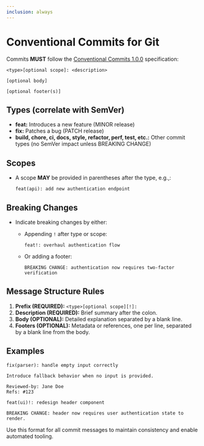 ```yaml
---
inclusion: always
---
```


# Conventional Commits for Git

Commits **MUST** follow the [Conventional Commits 1.0.0](https://www.conventionalcommits.org/) specification:

```text
<type>[optional scope]: <description>

[optional body]

[optional footer(s)]
```

## Types (correlate with SemVer)

* **feat:** Introduces a new feature (MINOR release)
* **fix:** Patches a bug (PATCH release)
* **build, chore, ci, docs, style, refactor, perf, test, etc.:** Other commit types (no SemVer impact unless BREAKING CHANGE)

## Scopes

* A scope **MAY** be provided in parentheses after the type, e.g.,:

  ```text
  feat(api): add new authentication endpoint
  ```

## Breaking Changes

* Indicate breaking changes by either:

  * Appending `!` after type or scope:

    ```text
    feat!: overhaul authentication flow
    ```

  * Or adding a footer:

    ```text
    BREAKING CHANGE: authentication now requires two-factor verification
    ```

## Message Structure Rules

1. **Prefix (REQUIRED):** `<type>[optional scope][!]: `
2. **Description (REQUIRED):** Brief summary after the colon.
3. **Body (OPTIONAL):** Detailed explanation separated by a blank line.
4. **Footers (OPTIONAL):** Metadata or references, one per line, separated by a blank line from the body.

## Examples

```text
fix(parser): handle empty input correctly

Introduce fallback behavior when no input is provided.

Reviewed-by: Jane Doe
Refs: #123
```

```text
feat(ui)!: redesign header component

BREAKING CHANGE: header now requires user authentication state to render.
```

Use this format for all commit messages to maintain consistency and enable automated tooling.
